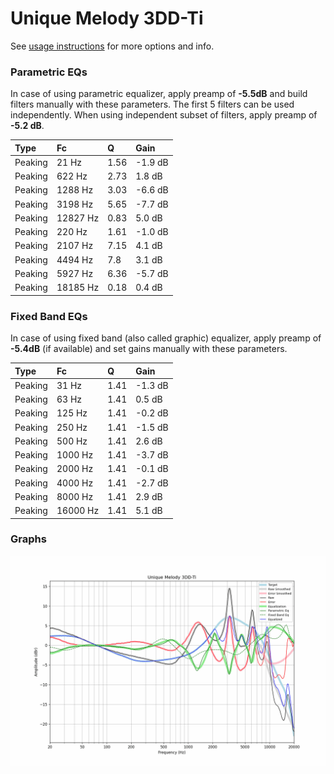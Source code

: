 # Unique Melody 3DD-Ti
See [usage instructions](https://github.com/jaakkopasanen/AutoEq#usage) for more options and info.

### Parametric EQs
In case of using parametric equalizer, apply preamp of **-5.5dB** and build filters manually
with these parameters. The first 5 filters can be used independently.
When using independent subset of filters, apply preamp of **-5.2 dB**.

| Type    | Fc       |    Q | Gain    |
|:--------|:---------|:-----|:--------|
| Peaking | 21 Hz    | 1.56 | -1.9 dB |
| Peaking | 622 Hz   | 2.73 | 1.8 dB  |
| Peaking | 1288 Hz  | 3.03 | -6.6 dB |
| Peaking | 3198 Hz  | 5.65 | -7.7 dB |
| Peaking | 12827 Hz | 0.83 | 5.0 dB  |
| Peaking | 220 Hz   | 1.61 | -1.0 dB |
| Peaking | 2107 Hz  | 7.15 | 4.1 dB  |
| Peaking | 4494 Hz  | 7.8  | 3.1 dB  |
| Peaking | 5927 Hz  | 6.36 | -5.7 dB |
| Peaking | 18185 Hz | 0.18 | 0.4 dB  |

### Fixed Band EQs
In case of using fixed band (also called graphic) equalizer, apply preamp of **-5.4dB**
(if available) and set gains manually with these parameters.

| Type    | Fc       |    Q | Gain    |
|:--------|:---------|:-----|:--------|
| Peaking | 31 Hz    | 1.41 | -1.3 dB |
| Peaking | 63 Hz    | 1.41 | 0.5 dB  |
| Peaking | 125 Hz   | 1.41 | -0.2 dB |
| Peaking | 250 Hz   | 1.41 | -1.5 dB |
| Peaking | 500 Hz   | 1.41 | 2.6 dB  |
| Peaking | 1000 Hz  | 1.41 | -3.7 dB |
| Peaking | 2000 Hz  | 1.41 | -0.1 dB |
| Peaking | 4000 Hz  | 1.41 | -2.7 dB |
| Peaking | 8000 Hz  | 1.41 | 2.9 dB  |
| Peaking | 16000 Hz | 1.41 | 5.1 dB  |

### Graphs
![](./Unique%20Melody%203DD-Ti.png)
